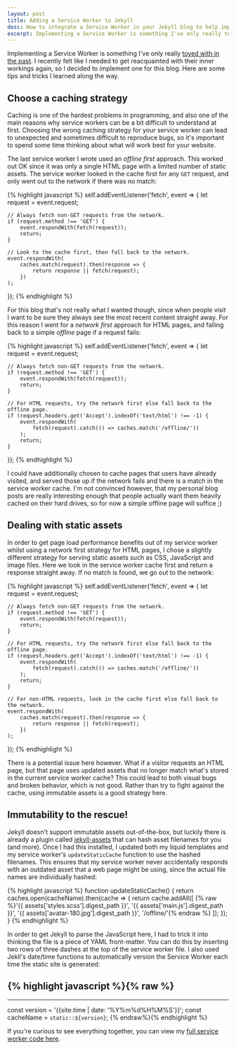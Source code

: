 ```yaml
---
layout: post
title: Adding a Service Worker to Jekyll
desc: How to integrate a Service Worker in your Jekyll blog to help improve website performance
excerpt: Implementing a Service Worker is something I've only really toyed with in the past. I recently felt like I needed to get reacquainted with their inner workings again, so I decided to implement one for this blog. Here are some tips and tricks I learned along the way.
---
```


Implementing a Service Worker is something I've only really [toyed with in the past](https://github.com/alexgibson/wavepad). I recently felt like I needed to get reacquainted with their inner workings again, so I decided to implement one for this blog. Here are some tips and tricks I learned along the way.

Choose a caching strategy
-------------------------

Caching is one of the hardest problems in programming, and also one of the main reasons why service workers can be a bit difficult to understand at first. Choosing the wrong caching strategy for your service worker can lead to unexpected and sometimes difficult to reproduce bugs, so it's important to spend some time thinking about what will work best for your website.

The last service worker I wrote used an *offline first* approach. This worked out OK since it was only a single HTML page with a limited number of static assets. The service worker looked in the cache first for any `GET` request, and only went out to the network if there was no match:

{% highlight javascript %}
self.addEventListener('fetch', event => {
    let request = event.request;

    // Always fetch non-GET requests from the network.
    if (request.method !== 'GET') {
        event.respondWith(fetch(request));
        return;
    }

    // Look to the cache first, then fall back to the network.
    event.respondWith(
        caches.match(request).then(response => {
            return response || fetch(request);
        })
    );
});
{% endhighlight %}

For this blog that's not really what I wanted though, since when people visit I want to be sure they always see the most recent content straight away. For this reason I went for a *network first* approach for HTML pages, and falling back to a simple *offline* page if a request fails:

{% highlight javascript %}
self.addEventListener('fetch', event => {
    let request = event.request;

    // Always fetch non-GET requests from the network.
    if (request.method !== 'GET') {
        event.respondWith(fetch(request));
        return;
    }

    // For HTML requests, try the network first else fall back to the offline page.
    if (request.headers.get('Accept').indexOf('text/html') !== -1) {
        event.respondWith(
            fetch(request).catch(() => caches.match('/offline/'))
        );
        return;
    }
});
{% endhighlight %}

I could have additionally chosen to cache pages that users have already visited, and served those up if the network fails and there is a match in the service worker cache. I'm not convinced however, that my personal blog posts are really interesting enough that people actually want them heavily cached on their hard drives, so for now a simple offline page will suffice ;)

Dealing with static assets
--------------------------

In order to get page load performance benefits out of my service worker whilst using a network first strategy for HTML pages, I chose a slightly different strategy for serving static assets such as CSS, JavaScript and image files. Here we look in the service worker cache first and return a response straight away. If no match is found, we go out to the network:

{% highlight javascript %}
self.addEventListener('fetch', event => {
    let request = event.request;

    // Always fetch non-GET requests from the network.
    if (request.method !== 'GET') {
        event.respondWith(fetch(request));
        return;
    }

    // For HTML requests, try the network first else fall back to the offline page.
    if (request.headers.get('Accept').indexOf('text/html') !== -1) {
        event.respondWith(
            fetch(request).catch(() => caches.match('/offline/'))
        );
        return;
    }

    // For non-HTML requests, look in the cache first else fall back to the network.
    event.respondWith(
        caches.match(request).then(response => {
            return response || fetch(request);
        })
    );
});
{% endhighlight %}

There is a potential issue here however. What if a visitor requests an HTML page, but that page uses updated assets that no longer match what's stored in the current service worker cache? This could lead to both visual bugs and broken behavior, which is not good. Rather than try to fight against the cache, using immutable assets is a good strategy here.

Immutability to the rescue!
---------------------------

Jekyll doesn't support immutable assets out-of-the-box, but luckily there is already a plugin called [jekyll-assets](https://github.com/envygeeks/jekyll-assets) that can hash asset filenames for you (and more). Once I had this installed, I updated both my liquid templates and my service worker's `updateStaticCache` function to use the hashed filenames. This ensures that my service worker never accidentally responds with an outdated asset that a web page might be using, since the actual file names are individually hashed:

{% highlight javascript %}
function updateStaticCache() {
    return caches.open(cacheName).then(cache => {
        return cache.addAll([
            {% raw %}'{{ assets['styles.scss'].digest_path }}',
            '{{ assets['main.js'].digest_path }}',
            '{{ assets['avatar-180.jpg'].digest_path }}',
            '/offline/'{% endraw %}
        ]);
    });
}
{% endhighlight %}

In order to get Jekyll to parse the JavaScript here, I had to trick it into thinking the file is a piece of YAML front-matter. You can do this by inserting two rows of three dashes at the top of the service worker file. I also used Jekll's date/time functions to automatically version the Service Worker each time the static site is generated:

{% highlight javascript %}{% raw %}
---
---

const version = '{{site.time | date: '%Y%m%d%H%M%S'}}';
const cacheName = `static::${version}`;
{% endraw%}{% endhighlight %}

If you're curious to see everything together, you can view my [full service worker code here](https://github.com/alexgibson/alxgbsn.co.uk/blob/master/sw.js).
